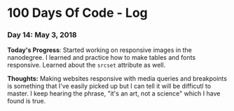 # 100 Days Of Code - Log

### Day 14: May 3, 2018

**Today's Progress**: Started working on responsive images in the nanodegree.  I learned and practice how to make tables and fonts responsive.  Learned about the `srcset` attribute as well.

**Thoughts:** Making websites responsive with media queries and breakpoints is something that I've easily picked up but I can tell it will be difficutl to master.  I keep hearing the phrase, "it's an art, not a science" which I have found is true.

